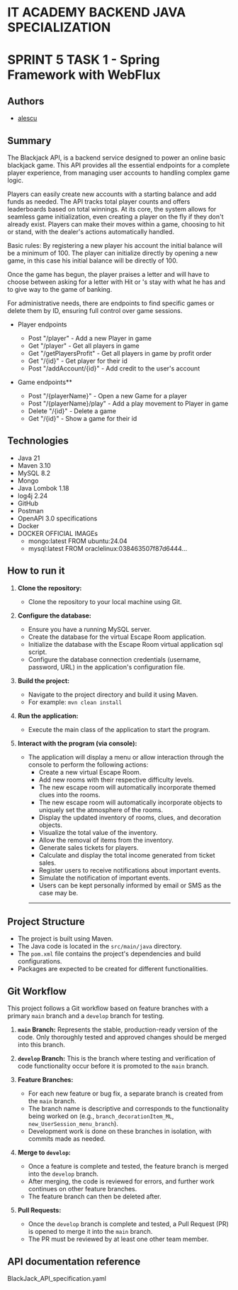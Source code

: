 
# IT ACADEMY BACKEND JAVA SPECIALIZATION

# SPRINT 5 TASK 1 - Spring Framework with WebFlux

## Authors

* [alescu](https://github.com/alescu)

## Summary

The Blackjack API, is a backend service designed to power an online basic blackjack game. This API provides all the essential endpoints for a complete player experience, from managing user accounts to handling complex game logic.

Players can easily create new accounts with a starting balance and add funds as needed. The API tracks total player counts and offers leaderboards based on total winnings. At its core, the system allows for seamless game initialization, even creating a player on the fly if they don't already exist. Players can make their moves within a game, choosing to hit or stand, with the dealer's actions automatically handled. 


Basic rules: By registering a new player his account the initial balance will be a minimum of 100.
The player can initialize directly by opening a new game, in this case his initial balance will be directly of 100.

Once the game has begun, the player praises a letter and will have to choose between asking for a letter with Hit or 's stay with what he has and to give way to the game of banking.




For administrative needs, there are endpoints to find specific games or delete them by ID, ensuring full control over game sessions.

* Player endpoints
	* Post "/player"
		*-* Add a new Player in game
	* Get "/player"
		*-* Get all players in game
    * Get "/getPlayersProfit"
		*-* Get all players in game by profit order
    * Get "/{id}"
		*-* Get player for their id
    * Post "/addAccount/{id}"
		*-* Add credit to the user's account

* Game endpoints**
    * Post "/{playerName}"
		*-* Open a new Game for a player
    * Post "/{playerName}/play"
		*-* Add a play movement to Player in game
    * Delete "/{id}"
		*-* Delete a game
    * Get "/{id}"
		*-* Show a game for their id


## Technologies

* Java 21
* Maven 3.10
* MySQL 8.2
* Mongo 
* Java Lombok 1.18
* log4j 2.24
* GitHub
* Postman
* OpenAPI 3.0 specifications
* Docker
* DOCKER OFFICIAL IMAGEs
	* mongo:latest FROM ubuntu:24.04			
	* mysql:latest FROM oraclelinux:038463507f87d6444...
	
## How to run it

1.  **Clone the repository:**
	* Clone the repository to your local machine using Git.

2.  **Configure the database:**
	* Ensure you have a running MySQL server.
	* Create the database for the virtual Escape Room application.
	* Initialize the database with the Escape Room virtual application sql script.
	* Configure the database connection credentials (username, password, URL) in the application's configuration file.

3.  **Build the project:**
	* Navigate to the project directory and build it using Maven.
	* For example: `mvn clean install`

4.  **Run the application:**
	* Execute the main class of the application to start the program.

5.  **Interact with the program (via console):**
	* The application will display a menu or allow interaction through the console to perform the following actions:
		* Create a new virtual Escape Room.
		* Add new rooms with their respective difficulty levels.
		* The new escape room will automatically incorporate themed clues into the rooms.
		* The new escape room will automatically incorporate objects to uniquely set the atmosphere of the rooms.
		* Display the updated inventory of rooms, clues, and decoration objects.
		* Visualize the total value of the inventory.
		* Allow the removal of items from the inventory.
		* Generate sales tickets for players.
		* Calculate and display the total income generated from ticket sales.
		* Register users to receive notifications about important events.
		* Simulate the notification of important events.
		* Users can be kept personally informed by email or SMS as the case may be.
		* **

## Project Structure

* The project is built using Maven.
* The Java code is located in the `src/main/java` directory.
* The `pom.xml` file contains the project's dependencies and build configurations.
* Packages are expected to be created for different functionalities.

## Git Workflow

This project follows a Git workflow based on feature branches with a primary `main` branch and a `develop` branch for testing.

1.  **`main` Branch:** Represents the stable, production-ready version of the code. Only thoroughly tested and approved changes should be merged into this branch.

2.  **`develop` Branch:** This is the branch where testing and verification of code functionality occur before it is promoted to the `main` branch.

3.  **Feature Branches:**
	* For each new feature or bug fix, a separate branch is created from the `main` branch.
	* The branch name is descriptive and corresponds to the functionality being worked on (e.g., `branch_decorationItem_ML`, `new_UserSession_menu_branch`).
	* Development work is done on these branches in isolation, with commits made as needed.

4.  **Merge to `develop`:**
	* Once a feature is complete and tested, the feature branch is merged into the `develop` branch.
	* After merging, the code is reviewed for errors, and further work continues on other feature branches.
	* The feature branch can then be deleted after.

5.  **Pull Requests:**
	* Once the `develop` branch is complete and tested, a Pull Request (PR) is opened to merge it into the `main` branch.
	* The PR must be reviewed by at least one other team member.


## API documentation reference
   BlackJack_API_specification.yaml
